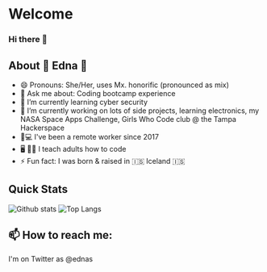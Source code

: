 # Welcome
### Hi there 👋

## About 🌈 Edna 🌈

* 😄 Pronouns: She/Her, uses Mx. honorific (pronounced as mix)
* 💬 Ask me about: Coding bootcamp experience 
* 🌱 I’m currently learning cyber security
* 🔭 I’m currently working on lots of side projects, learning electronics, my NASA Space Apps Challenge, Girls Who Code club @ the Tampa Hackerspace 
* 🏡💻 I've been a remote worker since 2017 
* 🖥️ 👩‍💻 I teach adults how to code
* ⚡ Fun fact: I was born & raised in 🇮🇸 Iceland 🇮🇸

## Quick Stats
![Github stats](https://github-readme-stats.vercel.app/api?username=ednas&theme=tokyonight&count_private=true&show_icons=true) ![Top Langs](https://github-readme-stats.vercel.app/api/top-langs/?username=ednas&theme=tokyonight&layout=compact)

## 📫 How to reach me:

I'm on Twitter as @ednas

